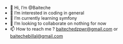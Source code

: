 - 👋 Hi, I’m @Baiteche
- 👀 I’m interested in coding in general
- 🌱 I’m currently learning symfony
- 💞️ I’m looking to collaborate on nothing for now
- 📫 How to reach me ? baitechedzpwr@gmail.com or baitechebillal@gmail.com

<!---
Baiteche/Baiteche is a ✨ special ✨ repository because its `README.md` (this file) appears on your GitHub profile.
You can click the Preview link to take a look at your changes.
--->
